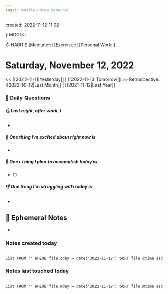 ```yaml
---
tags:: #daily-notes #journal
---
```

created: 2022-11-12 11:02

⨑ MOOD::

↻ HABITS
[Meditate::]
[Exercise::]
[Personal Work::]

# Saturday, November 12, 2022

<< [[2022-11-11|Yesterday]] | [[2022-11-13|Tomorrow]] >>
Retrospective:: [[2022-10-12|Last Month]] | [[2021-11-12|Last Year]]

### 📅 Daily Questions

##### 🌜 Last night, after work, I

-

##### 🙌 One thing I'm excited about right now is

-

##### 🚀 One+ thing I plan to accomplish today is

- [ ]

##### 👎 One thing I'm struggling with today is

-

## 📝 Ephemeral Notes

-

### Notes created today

```dataview

List FROM "" WHERE file.cday = date("2022-11-12") SORT file.ctime asc

```

### Notes last touched today

```dataview

List FROM "" WHERE file.mday = date("2022-11-12") SORT file.mtime asc

```
